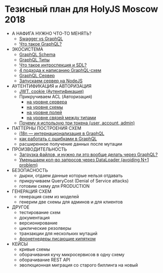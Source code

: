 # Тезисный план для HolyJS Moscow 2018

- А НАФИГА НУЖНО ЧТО-ТО МЕНЯТЬ?
  - [Swagger vs GraphQL](../../articles/articles/swagger/README.md)
  - [Что такое GraphQL?](../../articles/graphql/README.md)
- ЭКОСИСТЕМА
  - [GraphQL Schema](../../articles/graphql/schema/README.md)
  - [GraphQL Типы](../../articles/graphql/types/README.md)
  - [Что такое интроспекция и SDL?](../../articles/graphql/schema/README.md)
  - [4 подхода к написанию GraphQL-схем](../../articles/graphql/schema-build-ways/README.md)
  - [GraphQL Сервер](../../articles/graphql/server/README.md)
  - [Запускаем сервер на NodeJS](../../articles/graphql/server/README.md)
- АУТЕНТИФИКАЦИЯ и АВТОРИЗАЦИЯ
  - [JWT, cookie (Аутентификация)](../../articles/graphql/auth/README.md#sign-in-аутентификация)
  - Прикручиваем ACL (Авторизация)
    - [на уровне сервера](../../articles/graphql/auth/README.md#1-авторизация-на-уровне-сервера-apollo-express-koa-и-пр)
    - [на уровне схемы](../../articles/graphql/auth/README.md#2-авторизация-на-уровне-graphql-схемы-глобально-на-первых-полях-схемы)
    - [на уровне полей](../../articles/graphql/auth/README.md#3-авторизация-на-уровне-полей-в-resolve-методах)
    - [на уровне связей между типами](../../articles/graphql/auth/README.md#4-авторизация-на-уровне-связей-между-типами-в-resolve-методах)
  - [Почему я использую три токена (user, account, admin)](../../articles/graphql/auth/README.md#почему-я-использую-три-токена-user-account-admin)
- ПАТТЕРНЫ ПОСТРОЕНИЯ СХЕМ
  - [i18n — интернационализация в GraphQL](../../articles/graphql/i18n/README.md)
  - [как работать с ошибками в GraphQL](../../articles/graphql/errors/README.md)
  - расширенное получение данных после мутации
- ПРОИЗВОДИТЕЛЬНОСТЬ
  - [Загрузка файлов, и нужно ли это вообще делать через GraphQL?](../../articles/graphql/fileUploads/README.md)
  - [Уменьшаем кол-во запросов через DataLoader (avoiding N+1 problem)](../../articles/graphql/dataloader/README.md)
- БЕЗОПАСНОСТЬ
  - дырки, отдаем данные которые нельзя отдавать
  - прикручиваем QueryCost (Denial of Service attacks)
  - готовим схему для PRODUCTION
- ГЕНЕРАЦИЯ СХЕМ
  - генерация схем из моделей
  - генерим две схемы для админов и для клиентов
- ДРУГОЕ
  - тестирование схем
  - документация
  - версионирование
  - циклические резолверы
  - транзакции для нескольких мутаций
  - [фронетнедеры писающие кипятком](../../articles/redux/README.md)
- КЕЙСЫ
  - кривые схемы
  - оборачивания кучу микросервисов в одну схему
  - оборачивание REST API
  - эволюционная миграция со старого биллинга на новый
